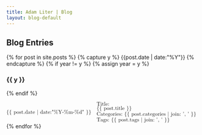 ```yaml
---
title: Adam Liter | Blog
layout: blog-default
---
```

## Blog Entries
{% for post in site.posts %} {% capture y %} {{post.date | date:"%Y"}} {% endcapture %} {% if year != y %} {% assign year = y %}
### {{ y }}
{% endif %}
<!--
<div id="blog-post-date">
<span style="font-weight:900"> {{ post.date | date:"%Y-%m-%d" }} </span>
</div>
<div id="blog-post-brace">
<span style="font-size:700%">{</span>
</div>
<div id="blog-post-content">
<div id="blog-floater"></div>
<div id="blog-post-content-child">
<p><span style="font-size:small">Title: <a href="{{ post.url }}"> {{ post.title }} </a></span></p>
<p><span style="font-size:small">Categories: {{ post.categories | join: ', ' }} </span></p>
<p><span style="font-size:small">Tags: {{ post.tags | join: ', ' }} </span></p>
</div>
</div>
-->
<math>
<mtext> {{ post.date | date:"%Y-%m-%d" }} </mtext>
<mspace width="1em" />
<mfenced open="{" close="">
<mtable columnalign="left" width="container">
<mtr><mtext>Title:&nbsp;</mtext><mtext href="{{ post.url }}">{{ post.title }}</mtext></mtr>
<mtr><mtext>Categories: {{ post.categories | join: ', ' }} </mtext></mtr>
<mtr><mtext>Tags: {{ post.tags | join: ', ' }} </mtext></mtr>
</mtable>
</mfenced>
</math>
{% endfor %} 